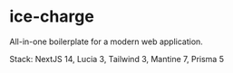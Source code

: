 # ice-charge

All-in-one boilerplate for a modern web application.

Stack: NextJS 14, Lucia 3, Tailwind 3, Mantine 7, Prisma 5
